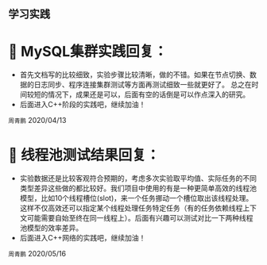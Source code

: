 学习实践
--------------------

:beer: MySQL集群实践回复：
=========================
- 首先文档写的比较细致，实验步骤比较清晰，做的不错。如果在节点切换、数据的日志同步、程序连接集群测试等方面再测试细致一些就更好了。
总之在时间较短的情况下，成果还是可以，后面有空的话倒是可以作点深入的研究。
- 后面进入C++阶段的实践吧，继续加油！

`周青鹏` 2020/04/13


:beer: 线程池测试结果回复：
=========================
- 实验数据还是比较客观符合预期的，考虑多次实验取平均值、实际任务的不同类型差异这些做的都比较好。我们项目中使用的有是一种更简单高效的线程池模型，比如10个线程槽位(slot)，来一个任务挪动一个槽位取出该线程处理。这样不仅高效还可以指定某个线程处理任务特定任务（有的任务依赖线程上下文可能需要自始至终在同一线程上）。后面有兴趣可以测试对比一下两种线程池模型的效率差异。
- 后面进入C++网络的实践吧，继续加油！

`周青鹏` 2020/05/16
